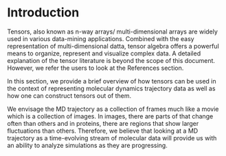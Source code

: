 # Introduction #

Tensors, also known as n-way arrays/ multi-dimensional arrays are widely used in various data-mining applications. Combined with the easy representation of multi-dimensional datta, tensor algebra offers a powerful means to organize, represent and visualize complex data. A detailed explanation of the tensor literature is beyond the scope of this document. However, we refer the users to look at the References section.

In this section, we provide a brief overview of how tensors can be used in the context of representing molecular dynamics trajectory data as well as how one can construct tensors out of them.

We envisage the MD trajectory as a collection of frames much like a movie which is a collection of images. In images, there are parts of that change often than others and in proteins, there are regions that show larger fluctuations than others. Therefore, we believe that looking at a MD trajectory as a time-evolving stream of molecular data will provide us with an ability to analyze simulations as they are progressing.